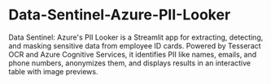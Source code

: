 # Data-Sentinel-Azure-PII-Looker
Data Sentinel: Azure's PII Looker is a Streamlit app for extracting, detecting, and masking sensitive data from employee ID cards. Powered by Tesseract OCR and Azure Cognitive Services, it identifies PII like names, emails, and phone numbers, anonymizes them, and displays results in an interactive table with image previews.
